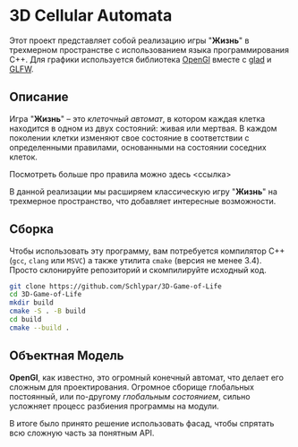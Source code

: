 


# 3D Cellular Automata

Этот проект представляет собой реализацию игры "__Жизнь__" в трехмерном пространстве с использованием языка программирования C++. Для графики используется библиотека [OpenGl](https://ru.wikipedia.org/wiki/OpenGL)  вместе с [glad](https://github.com/Dav1dde/glad) и [GLFW](https://github.com/glfw/glfw).

## Описание

Игра "__Жизнь__" – это *клеточный автомат*, в котором каждая клетка находится в одном из двух состояний: живая или мертвая. В каждом поколении клетки изменяют свое состояние в соответствии с определенными правилами, основанными на состоянии соседних клеток.

Посмотреть больше про правила можно здесь <ссылка>

В данной реализации мы расширяем классическую игру "__Жизнь__" на трехмерное пространство, что добавляет интересные возможности.

## Сборка

Чтобы использовать эту программу, вам потребуется компилятор C++ (`gcc`, `clang` или `MSVC`) а также утилита `cmake` (версия не менее 3.4). Просто склонируйте репозиторий и скомпилируйте исходный код.

```bash
git clone https://github.com/Schlypar/3D-Game-of-Life 
cd 3D-Game-of-Life
mkdir build
cmake -S . -B build
cd build
cmake --build .
```

## Объектная Модель

__OpenGl__, как известно, это огромный конечный автомат, что делает его сложным для проектирования. Огромное сборище глобальных постоянный, или по-другому *глобальным состоянием*, сильно усложняет процесс разбиения программы на модули. 

В итоге было принято решение использовать фасад, чтобы спрятать всю сложную часть за понятным API.
